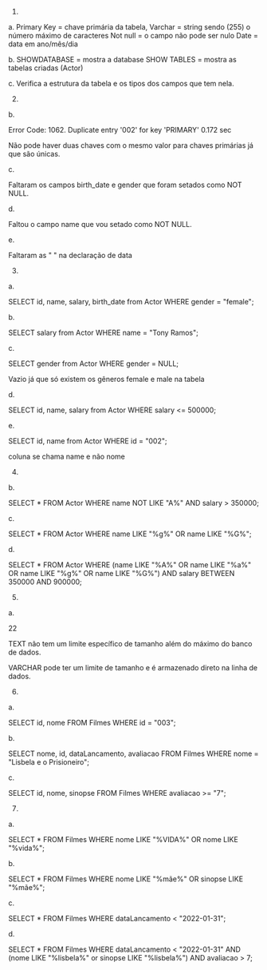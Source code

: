 1.
a. Primary Key = chave primária da tabela,
Varchar = string sendo (255) o número máximo de caracteres
Not null = o campo não pode ser nulo
Date = data em ano/mês/dia

b. SHOWDATABASE = mostra a database
SHOW TABLES = mostra as tabelas criadas (Actor)

c. Verifica a estrutura da tabela e os tipos dos campos que tem nela.

2.

b.

Error Code: 1062. Duplicate entry '002' for key 'PRIMARY'	0.172 sec

Não pode haver duas chaves com o mesmo valor para chaves primárias já que são únicas.

c.

Faltaram os campos birth_date e gender que foram setados como NOT NULL.

d. 

Faltou o campo name que vou setado como NOT NULL.

e.

Faltaram as " " na declaração de data

3.

a.

SELECT id, name, salary, birth_date from Actor WHERE gender = "female";

b.

SELECT salary from Actor WHERE name = "Tony Ramos";

c.

SELECT gender from Actor WHERE gender = NULL;

Vazio já que só existem os gêneros female e male na tabela

d.

SELECT id, name, salary from Actor WHERE salary <= 500000;

e.

SELECT id, name from Actor WHERE id = "002";

coluna se chama name e não nome

4.

b. 

SELECT * FROM Actor WHERE name NOT LIKE "A%" AND salary > 350000; 

c.

SELECT * FROM Actor WHERE name LIKE "%g%" OR name LIKE "%G%";

d.

SELECT * FROM Actor WHERE (name LIKE "%A%" OR name LIKE "%a%" OR name LIKE "%g%" OR name LIKE "%G%") 
AND salary BETWEEN 350000 AND 900000; 

5.

a.

22

TEXT não tem um limite específico de tamanho além do máximo do banco de dados.

VARCHAR pode ter um limite de tamanho e é armazenado direto na linha de dados.

6.

a.

SELECT id, nome FROM Filmes WHERE id = "003";

b.

SELECT nome, id, dataLancamento, avaliacao FROM Filmes WHERE nome = "Lisbela e o Prisioneiro";

c.

SELECT id, nome, sinopse FROM Filmes WHERE avaliacao >= "7";

7.

a.

SELECT * FROM Filmes WHERE nome LIKE "%VIDA%" OR nome LIKE "%vida%";

b. 

SELECT * FROM Filmes 
WHERE nome LIKE "%mãe%" OR sinopse LIKE "%mãe%";

c.

SELECT * FROM Filmes
WHERE dataLancamento < "2022-01-31";

d.

SELECT * FROM Filmes
WHERE dataLancamento < "2022-01-31" AND
(nome LIKE "%lisbela%" or sinopse LIKE "%lisbela%")
AND avaliacao > 7;